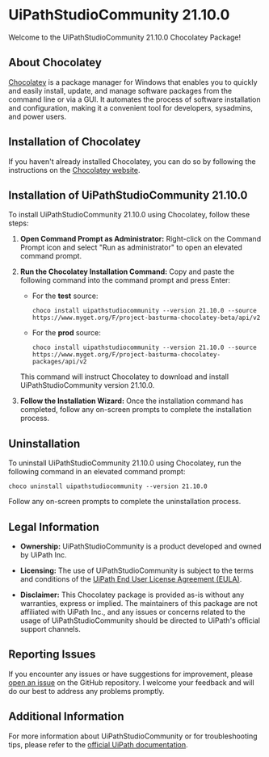 # UiPathStudioCommunity 21.10.0

Welcome to the UiPathStudioCommunity 21.10.0 Chocolatey Package!

## About Chocolatey

[Chocolatey](https://chocolatey.org/) is a package manager for Windows that enables you to quickly and easily install, update, and manage software packages from the command line or via a GUI. It automates the process of software installation and configuration, making it a convenient tool for developers, sysadmins, and power users.

## Installation of Chocolatey

If you haven't already installed Chocolatey, you can do so by following the instructions on the [Chocolatey website](https://chocolatey.org/install).

## Installation of UiPathStudioCommunity 21.10.0

To install UiPathStudioCommunity 21.10.0 using Chocolatey, follow these steps:

1. **Open Command Prompt as Administrator:** Right-click on the Command Prompt icon and select "Run as administrator" to open an elevated command prompt.

2. **Run the Chocolatey Installation Command:** Copy and paste the following command into the command prompt and press Enter:

   - For the **test** source:

     ```shell
     choco install uipathstudiocommunity --version 21.10.0 --source https://www.myget.org/F/project-basturma-chocolatey-beta/api/v2
     ```

   - For the **prod** source:
     ```shell
     choco install uipathstudiocommunity --version 21.10.0 --source https://www.myget.org/F/project-basturma-chocolatey-packages/api/v2
     ```

   This command will instruct Chocolatey to download and install UiPathStudioCommunity version 21.10.0.

3. **Follow the Installation Wizard:** Once the installation command has completed, follow any on-screen prompts to complete the installation process.

## Uninstallation

To uninstall UiPathStudioCommunity 21.10.0 using Chocolatey, run the following command in an elevated command prompt:

```shell
choco uninstall uipathstudiocommunity --version 21.10.0
```

Follow any on-screen prompts to complete the uninstallation process.

## Legal Information

- **Ownership:** UiPathStudioCommunity is a product developed and owned by UiPath Inc.

- **Licensing:** The use of UiPathStudioCommunity is subject to the terms and conditions of the [UiPath End User License Agreement (EULA)](https://www.uipath.com/legal/trust-center/eula).

- **Disclaimer:** This Chocolatey package is provided as-is without any warranties, express or implied. The maintainers of this package are not affiliated with UiPath Inc., and any issues or concerns related to the usage of UiPathStudioCommunity should be directed to UiPath's official support channels.

## Reporting Issues

If you encounter any issues or have suggestions for improvement, please [open an issue](https://github.com/rpapub/ChocolateyPackages/issues) on the GitHub repository. I welcome your feedback and will do our best to address any problems promptly.

## Additional Information

For more information about UiPathStudioCommunity or for troubleshooting tips, please refer to the [official UiPath documentation](https://docs.uipath.com/studio/).
